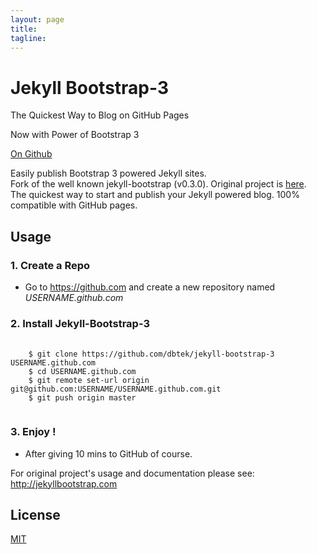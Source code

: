 ```yaml
---
layout: page
title:
tagline: 
---
```


<div class="jumbotron">
  <h1>Jekyll Bootstrap-3</h1>
  <p>The Quickest Way to Blog on GitHub Pages</p>
  <p>Now with Power of Bootstrap 3</p>
  <p><a href="https://github.com/dbtek/jekyll-bootstrap-3" class="btn btn-primary btn-lg">On Github</a></p>
</div>

Easily publish Bootstrap 3 powered Jekyll sites.  
Fork of the well known jekyll-bootstrap (v0.3.0). Original project is [here](https://github.com/plusjade/jekyll-bootstrap).  
The quickest way to start and publish your Jekyll powered blog. 100% compatible with GitHub pages.



## Usage

### 1. Create a Repo
- Go to <https://github.com> and create a new repository named *USERNAME.github.com*  

### 2. Install Jekyll-Bootstrap-3  
<pre>
  <code>
    $ git clone https://github.com/dbtek/jekyll-bootstrap-3 USERNAME.github.com
    $ cd USERNAME.github.com
    $ git remote set-url origin git@github.com:USERNAME/USERNAME.github.com.git
    $ git push origin master  
  </code>
</pre>  
### 3. Enjoy !
- After giving 10 mins to GitHub of course.  

For original project's usage and documentation please see: <http://jekyllbootstrap.com>  

## License

[MIT](http://opensource.org/licenses/MIT)


